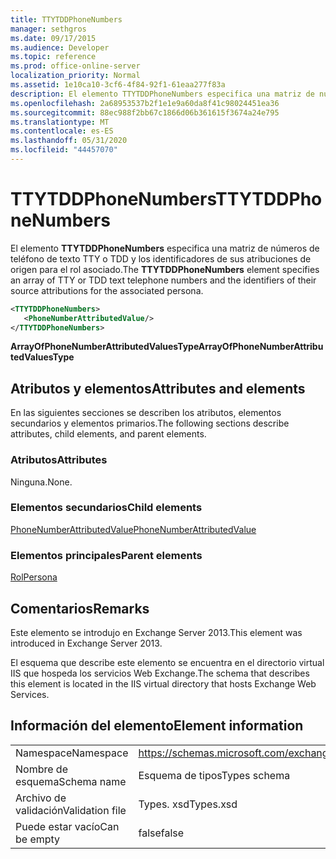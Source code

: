 ```yaml
---
title: TTYTDDPhoneNumbers
manager: sethgros
ms.date: 09/17/2015
ms.audience: Developer
ms.topic: reference
ms.prod: office-online-server
localization_priority: Normal
ms.assetid: 1e10ca10-3cf6-4f84-92f1-61eaa277f83a
description: El elemento TTYTDDPhoneNumbers especifica una matriz de números de teléfono de texto TTY o TDD y los identificadores de sus atribuciones de origen para el rol asociado.
ms.openlocfilehash: 2a68953537b2f1e1e9a60da8f41c98024451ea36
ms.sourcegitcommit: 88ec988f2bb67c1866d06b361615f3674a24e795
ms.translationtype: MT
ms.contentlocale: es-ES
ms.lasthandoff: 05/31/2020
ms.locfileid: "44457070"
---
```

# <a name="ttytddphonenumbers"></a><span data-ttu-id="faa30-103">TTYTDDPhoneNumbers</span><span class="sxs-lookup"><span data-stu-id="faa30-103">TTYTDDPhoneNumbers</span></span>

<span data-ttu-id="faa30-104">El elemento **TTYTDDPhoneNumbers** especifica una matriz de números de teléfono de texto TTY o TDD y los identificadores de sus atribuciones de origen para el rol asociado.</span><span class="sxs-lookup"><span data-stu-id="faa30-104">The **TTYTDDPhoneNumbers** element specifies an array of TTY or TDD text telephone numbers and the identifiers of their source attributions for the associated persona.</span></span> 
  
```XML
<TTYTDDPhoneNumbers>
   <PhoneNumberAttributedValue/>
</TTYTDDPhoneNumbers>
```

 <span data-ttu-id="faa30-105">**ArrayOfPhoneNumberAttributedValuesType**</span><span class="sxs-lookup"><span data-stu-id="faa30-105">**ArrayOfPhoneNumberAttributedValuesType**</span></span>
## <a name="attributes-and-elements"></a><span data-ttu-id="faa30-106">Atributos y elementos</span><span class="sxs-lookup"><span data-stu-id="faa30-106">Attributes and elements</span></span>

<span data-ttu-id="faa30-107">En las siguientes secciones se describen los atributos, elementos secundarios y elementos primarios.</span><span class="sxs-lookup"><span data-stu-id="faa30-107">The following sections describe attributes, child elements, and parent elements.</span></span>
  
### <a name="attributes"></a><span data-ttu-id="faa30-108">Atributos</span><span class="sxs-lookup"><span data-stu-id="faa30-108">Attributes</span></span>

<span data-ttu-id="faa30-109">Ninguna.</span><span class="sxs-lookup"><span data-stu-id="faa30-109">None.</span></span>
  
### <a name="child-elements"></a><span data-ttu-id="faa30-110">Elementos secundarios</span><span class="sxs-lookup"><span data-stu-id="faa30-110">Child elements</span></span>

[<span data-ttu-id="faa30-111">PhoneNumberAttributedValue</span><span class="sxs-lookup"><span data-stu-id="faa30-111">PhoneNumberAttributedValue</span></span>](phonenumberattributedvalue.md)
  
### <a name="parent-elements"></a><span data-ttu-id="faa30-112">Elementos principales</span><span class="sxs-lookup"><span data-stu-id="faa30-112">Parent elements</span></span>

[<span data-ttu-id="faa30-113">Rol</span><span class="sxs-lookup"><span data-stu-id="faa30-113">Persona</span></span>](persona.md)
  
## <a name="remarks"></a><span data-ttu-id="faa30-114">Comentarios</span><span class="sxs-lookup"><span data-stu-id="faa30-114">Remarks</span></span>

<span data-ttu-id="faa30-115">Este elemento se introdujo en Exchange Server 2013.</span><span class="sxs-lookup"><span data-stu-id="faa30-115">This element was introduced in Exchange Server 2013.</span></span>
  
<span data-ttu-id="faa30-116">El esquema que describe este elemento se encuentra en el directorio virtual IIS que hospeda los servicios Web Exchange.</span><span class="sxs-lookup"><span data-stu-id="faa30-116">The schema that describes this element is located in the IIS virtual directory that hosts Exchange Web Services.</span></span>
  
## <a name="element-information"></a><span data-ttu-id="faa30-117">Información del elemento</span><span class="sxs-lookup"><span data-stu-id="faa30-117">Element information</span></span>

|||
|:-----|:-----|
|<span data-ttu-id="faa30-118">Namespace</span><span class="sxs-lookup"><span data-stu-id="faa30-118">Namespace</span></span>  <br/> |https://schemas.microsoft.com/exchange/services/2006/types  <br/> |
|<span data-ttu-id="faa30-119">Nombre de esquema</span><span class="sxs-lookup"><span data-stu-id="faa30-119">Schema name</span></span>  <br/> |<span data-ttu-id="faa30-120">Esquema de tipos</span><span class="sxs-lookup"><span data-stu-id="faa30-120">Types schema</span></span>  <br/> |
|<span data-ttu-id="faa30-121">Archivo de validación</span><span class="sxs-lookup"><span data-stu-id="faa30-121">Validation file</span></span>  <br/> |<span data-ttu-id="faa30-122">Types. xsd</span><span class="sxs-lookup"><span data-stu-id="faa30-122">Types.xsd</span></span>  <br/> |
|<span data-ttu-id="faa30-123">Puede estar vacío</span><span class="sxs-lookup"><span data-stu-id="faa30-123">Can be empty</span></span>  <br/> |<span data-ttu-id="faa30-124">false</span><span class="sxs-lookup"><span data-stu-id="faa30-124">false</span></span>  <br/> |
   

